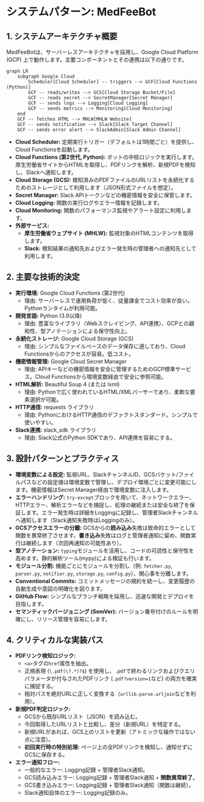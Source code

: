 # **システムパターン: MedFeeBot**

## **1. システムアーキテクチャ概要**

MedFeeBotは、サーバーレスアーキテクチャを採用し、Google Cloud Platform (GCP)
上で動作します。主要コンポーネントとその連携は以下の通りです。

```mermaid
graph LR
    subgraph Google Cloud
        Scheduler[Cloud Scheduler] -- triggers --> GCF[Cloud Functions (Python)]
        GCF -- reads/writes --> GCS[Cloud Storage Bucket/File]
        GCF -- reads secret --> SecretManager[Secret Manager]
        GCF -- sends logs --> Logging[Cloud Logging]
        GCF -- sends metrics --> Monitoring[Cloud Monitoring]
    end
    GCF -- fetches HTML --> MHLW[MHLW Website]
    GCF -- sends notification --> Slack[Slack Target Channel]
    GCF -- sends error alert --> SlackAdmin[Slack Admin Channel]
```

- **Cloud Scheduler:** 定期実行トリガー（デフォルトは1時間ごと）を提供し、Cloud
  Functionsを起動します。
- **Cloud Functions (第2世代, Python):**
  ボットの中核ロジックを実行します。厚生労働省サイトからHTMLを取得し、PDFリンクを解析、新規PDFを検知し、Slackへ通知します。
- **Cloud Storage (GCS):**
  検知済みのPDFファイルのURLリストを永続化するためのストレージとして利用します（JSON形式ファイルを想定）。
- **Secret Manager:** Slack APIトークンなどの機密情報を安全に保管します。
- **Cloud Logging:** 関数の実行ログやエラー情報を記録します。
- **Cloud Monitoring:** 関数のパフォーマンス監視やアラート設定に利用します。
- **外部サービス:**
  - **厚生労働省ウェブサイト (MHLW):** 監視対象のHTMLコンテンツを取得します。
  - **Slack:**
    検知結果の通知先およびエラー発生時の管理者への通知先として利用します。

## **2. 主要な技術的決定**

- **実行環境:** Google Cloud Functions (第2世代)
  - 理由:
    サーバーレスで運用負荷が低く、従量課金でコスト効率が良い。Pythonランタイムが利用可能。
- **開発言語:** Python (3.9以降)
  - 理由:
    豊富なライブラリ（Webスクレイピング、API連携）、GCPとの親和性、型アノテーションによる保守性向上。
- **永続化ストレージ:** Google Cloud Storage (GCS)
  - 理由: シンプルなファイルベースのデータ保存に適しており、Cloud
    Functionsからのアクセスが容易。低コスト。
- **機密情報管理:** Google Cloud Secret Manager
  - 理由: APIキーなどの機密情報を安全に管理するためのGCP標準サービス。Cloud
    Functionsから環境変数経由で安全に参照可能。
- **HTML解析:** Beautiful Soup 4 (または lxml)
  - 理由: Pythonで広く使われているHTML/XMLパーサーであり、柔軟な要素選択が可能。
- **HTTP通信:** requests ライブラリ
  - 理由: PythonにおけるHTTP通信のデファクトスタンダード。シンプルで使いやすい。
- **Slack連携:** slack\_sdk ライブラリ
  - 理由: Slack公式のPython SDKであり、API連携を容易にする。

## **3. 設計パターンとプラクティス**

- **環境変数による設定:**
  監視URL、SlackチャンネルID、GCSバケット/ファイルパスなどの設定値は環境変数で管理し、デプロイ環境ごとに変更可能にします。機密情報はSecret
  Manager経由で環境変数に注入します。
- **エラーハンドリング:**
  `try-except`ブロックを用いて、ネットワークエラー、HTTPエラー、解析エラーなどを捕捉し、処理の継続または安全な終了を保証します。エラー発生時は詳細をLoggingに記録し、管理者Slackチャンネルへ通知します（Slack通知失敗時はLoggingのみ）。
- **GCSアクセスエラーの分離:**
  GCSからの**読み込み**失敗は致命的エラーとして関数を異常終了させます。**書き込み**失敗はログと管理者通知に留め、関数実行は継続します（次回再通知の可能性あり）。
- **型アノテーション:**
  `typing`モジュールを活用し、コードの可読性と保守性を高めます。静的解析ツール(mypy)による検証も行います。
- **モジュール分割:** 機能ごとにモジュールを分割し（例: `fetcher.py`,
  `parser.py`, `notifier.py`, `storage.py`, `config.py`）、関心事を分離します。
- **Conventional Commits:**
  コミットメッセージの規約を統一し、変更履歴の自動生成や意図の明確化を図ります。
- **GitHub Flow:**
  シンプルなブランチ戦略を採用し、迅速な開発とデプロイを目指します。
- **セマンティックバージョニング (SemVer):**
  バージョン番号付けのルールを明確にし、リリース管理を容易にします。

## **4. クリティカルな実装パス**

- **PDFリンク検知ロジック:**
  - `<a>`タグの`href`属性を抽出。
  - 正規表現 (`\.pdf(\?.*)?$`)
    を使用し、`.pdf`で終わるリンクおよびクエリパラメータが付与されたPDFリンク
    (`.pdf?version=1`など) の両方を確実に捕捉する。
  - 相対パスを絶対URLに正しく変換する（`urllib.parse.urljoin`などを利用）。
- **新規PDF判定ロジック:**
  - GCSから既存URLリスト（JSON）を読み込む。
  - 今回取得したURLリストと比較し、差分（新規URL）を特定する。
  - 新規URLがあれば、GCS上のリストを更新（アトミックな操作ではない点に注意）。
  - **初回実行時の特別処理:**
    ページ上の全PDFリンクを検知し、通知せずにGCSに保存する。
- **エラー通知フロー:**
  - 一般的なエラー: Logging記録 + 管理者Slack通知。
  - GCS読み込みエラー: Logging記録 + 管理者Slack通知 + **関数異常終了**。
  - GCS書き込みエラー: Logging記録 + 管理者Slack通知（関数は継続）。
  - Slack通知自体のエラー: Logging記録のみ。
